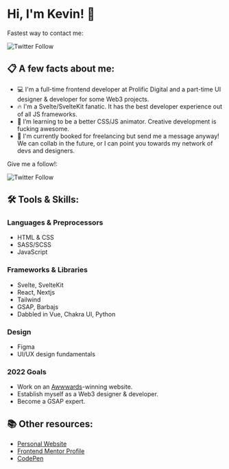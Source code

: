 # Hi, I'm Kevin! 👋

Fastest way to contact me:

![Twitter Follow](https://img.shields.io/twitter/follow/kvncnls?style=social)


## 📋 A few facts about me:
- 💻 I'm a full-time frontend developer at Prolific Digital and a part-time UI designer & developer for some Web3 projects.
- 🔥 I'm a Svelte/SvelteKit fanatic. It has the best developer experience out of all JS frameworks.
- 🌱 I’m learning to be a better CSS/JS animator. Creative development is fucking awesome.
- 💼 I'm currently booked for freelancing but send me a message anyway! We can collab in the future, or I can point you towards my network of devs and designers.

Give me a follow!:

![Twitter Follow](https://img.shields.io/twitter/follow/kvncnls?style=social)

## 🛠 Tools & Skills:

### Languages & Preprocessors
- HTML & CSS
- SASS/SCSS
- JavaScript

### Frameworks & Libraries
- Svelte, SvelteKit
- React, Nextjs
- Tailwind
- GSAP, Barbajs
- Dabbled in Vue, Chakra UI, Python

### Design
- Figma
- UI/UX design fundamentals

### 2022 Goals
- Work on an [Awwwards](https://www.awwwards.com/)-winning website.
- Establish myself as a Web3 designer & developer.
- Become a GSAP expert.

## 📚 Other resources:
- [Personal Website](https://www.kevincanlas.com/)
- [Frontend Mentor Profile](https://www.frontendmentor.io/profile/kvncnls)
- [CodePen](https://codepen.io/kvncnls)

